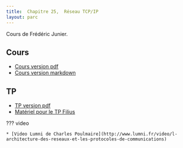 ```yaml
---
title:  Chapitre 25,  Réseau TCP/IP
layout: parc
---
```





Cours de Frédéric Junier.


## Cours 

* [Cours version pdf](chapitre25/reseau-cours-.pdf)
* [Cours version markdown](chapitre25/reseau-cours-git.md)

  
## TP

* [TP version pdf](chapitre25/tp/TP-Filius-NSI-2020V1.pdf)
* [Matériel pour le TP Filius](chapitre25/tp/materiel_tp.zip)

??? video

    * [Video Lumni de Charles Poulmaire](http://www.lumni.fr/video/l-architecture-des-reseaux-et-les-protocoles-de-communications)
        